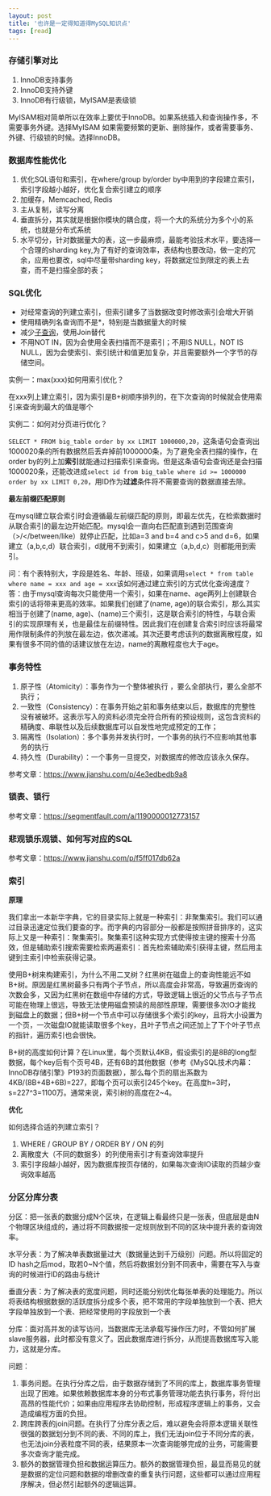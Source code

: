 ```yaml
---
layout: post
title: '也许是一定得知道得MySQL知识点'
tags: [read]
---
```


### 存储引擎对比

1. InnoDB支持事务
2. InnoDB支持外键
3. InnoDB有行级锁，MyISAM是表级锁

MyISAM相对简单所以在效率上要优于InnoDB。如果系统插入和查询操作多，不需要事务外键。选择MyISAM
如果需要频繁的更新、删除操作，或者需要事务、外键、行级锁的时候。选择InnoDB。

### 数据库性能优化

1. 优化SQL语句和索引，在where/group by/order by中用到的字段建立索引，索引字段越小越好，优化复合索引建立的顺序
2. 加缓存，Memcached, Redis
3. 主从复制，读写分离
4. 垂直拆分，其实就是根据你模块的耦合度，将一个大的系统分为多个小的系统，也就是分布式系统
5. 水平切分，针对数据量大的表，这一步最麻烦，最能考验技术水平，要选择一个合理的sharding key,为了有好的查询效率，表结构也要改动，做一定的冗余，应用也要改，sql中尽量带sharding key，将数据定位到限定的表上去查，而不是扫描全部的表；

### SQL优化

- 对经常查询的列建立索引，但索引建多了当数据改变时修改索引会增大开销
- 使用精确列名查询而不是*，特别是当数据量大的时候
- 减少[子查询](http://www.cnblogs.com/zhengyun_ustc/p/slowquery3.html)，使用Join替代
- 不用NOT IN，因为会使用全表扫描而不是索引；不用IS NULL，NOT IS NULL，因为会使索引、索引统计和值更加复杂，并且需要额外一个字节的存储空间。

实例一：max(xxx)如何用索引优化？

在xxx列上建立索引，因为索引是B+树顺序排列的，在下次查询的时候就会使用索引来查询到最大的值是哪个

实例二：如何对分页进行优化？

`SELECT * FROM big_table order by xx LIMIT 1000000,20`，这条语句会查询出1000020条的所有数据然后丢弃掉前1000000条，为了避免全表扫描的操作，在order by的列上加**索引**就能通过扫描索引来查询。但是这条语句会查询还是会扫描1000020条，还能改进成`select id from big_table where id >= 1000000 order by xx LIMIT 0,20`，用ID作为**过滤**条件将不需要查询的数据直接去除。

**最左前缀匹配原则**

在mysql建立联合索引时会遵循最左前缀匹配的原则，即最左优先，在检索数据时从联合索引的最左边开始匹配。mysql会一直向右匹配直到遇到范围查询（>/</between/like）就停止匹配，比如a=3 and b=4 and c>5 and d=6，如果建立（a,b,c,d）联合索引，d就用不到索引，如果建立（a,b,d,c）则都能用到索引。

问：有个表特别大，字段是姓名、年龄、班级，如果调用`select * from table where name = xxx and age = xxx`该如何通过建立索引的方式优化查询速度？
答：由于mysql查询每次只能使用一个索引，如果在name、age两列上创建联合索引的话将带来更高的效率。如果我们创建了(name, age)的联合索引，那么其实相当于创建了(name, age)、(name)三个索引，这是联合索引的特性，与联合索引的实现原理有关，也是最佳左前缀特性。因此我们在创建复合索引时应该将最常用作限制条件的列放在最左边，依次递减。其次还要考虑该列的数据离散程度，如果有很多不同的值的话建议放在左边，name的离散程度也大于age。

### 事务特性

1. 原子性（Atomicity）：事务作为一个整体被执行 ，要么全部执行，要么全部不执行；
2. 一致性（Consistency）：在事务开始之前和事务结束以后，数据库的完整性没有被破坏。这表示写入的资料必须完全符合所有的预设规则，这包含资料的精确度、串联性以及后续数据库可以自发性地完成预定的工作；
3. 隔离性（Isolation）：多个事务并发执行时，一个事务的执行不应影响其他事务的执行
4. 持久性（Durability）：一个事务一旦提交，对数据库的修改应该永久保存。

参考文章：<https://www.jianshu.com/p/4e3edbedb9a8>

### 锁表、锁行

参考文章：<https://segmentfault.com/a/1190000012773157>

### 悲观锁乐观锁、如何写对应的SQL

参考文章：<https://www.jianshu.com/p/f5ff017db62a>

### 索引

**原理**

我们拿出一本新华字典，它的目录实际上就是一种索引：非聚集索引。我们可以通过目录迅速定位我们要查的字。而字典的内容部分一般都是按照拼音排序的，这实际上又是一种索引：聚集索引。聚集索引这种实现方式使得按主键的搜索十分高效，但是辅助索引搜索需要检索两遍索引：首先检索辅助索引获得主键，然后用主键到主索引中检索获得记录。

使用B+树来构建索引，为什么不用二叉树？红黑树在磁盘上的查询性能远不如B+树。原因是红黑树最多只有两个子节点，所以高度会非常高，导致遍历查询的次数会多，又因为红黑树在数组中存储的方式，导致逻辑上很近的父节点与子节点可能在物理上很远，导致无法使用磁盘预读的局部性原理，需要很多次IO才能找到磁盘上的数据；但B+树一个节点中可以存储很多个索引的key，且将大小设置为一个页，一次磁盘IO就能读取很多个key，且叶子节点之间还加上了下个叶子节点的指针，遍历索引也会很快。

B+树的高度如何计算？在Linux里，每个页默认4KB，假设索引的是8B的long型数据，每个key后有个页号4B，还有6B的其他数据（参考《MySQL技术内幕：InnoDB存储引擎》P193的页面数据），那么每个页的扇出系数为4KB/(8B+4B+6B)=227，即每个页可以索引245个key。在高度h=3时，s=227^3=1100万。通常来说，索引树的高度在2~4。

**优化**

如何选择合适的列建立索引？

1. WHERE / GROUP BY / ORDER BY / ON 的列
2. 离散度大（不同的数据多）的列使用索引才有查询效率提升
3. 索引字段越小越好，因为数据库按页存储的，如果每次查询IO读取的页越少查询效率越高

### 分区分库分表

分区：把一张表的数据分成N个区块，在逻辑上看最终只是一张表，但底层是由N个物理区块组成的，通过将不同数据按一定规则放到不同的区块中提升表的查询效率。

水平分表：为了解决单表数据量过大（数据量达到千万级别）问题。所以将固定的ID hash之后mod，取若0~N个值，然后将数据划分到不同表中，需要在写入与查询的时候进行ID的路由与统计

垂直分表：为了解决表的宽度问题，同时还能分别优化每张单表的处理能力。所以将表结构根据数据的活跃度拆分成多个表，把不常用的字段单独放到一个表、把大字段单独放到一个表、把经常使用的字段放到一个表

分库：面对高并发的读写访问，当数据库无法承载写操作压力时，不管如何扩展slave服务器，此时都没有意义了。因此数据库进行拆分，从而提高数据库写入能力，这就是分库。

问题：

1. 事务问题。在执行分库之后，由于数据存储到了不同的库上，数据库事务管理出现了困难。如果依赖数据库本身的分布式事务管理功能去执行事务，将付出高昂的性能代价；如果由应用程序去协助控制，形成程序逻辑上的事务，又会造成编程方面的负担。
2. 跨库跨表的join问题。在执行了分库分表之后，难以避免会将原本逻辑关联性很强的数据划分到不同的表、不同的库上，我们无法join位于不同分库的表，也无法join分表粒度不同的表，结果原本一次查询能够完成的业务，可能需要多次查询才能完成。
3. 额外的数据管理负担和数据运算压力。额外的数据管理负担，最显而易见的就是数据的定位问题和数据的增删改查的重复执行问题，这些都可以通过应用程序解决，但必然引起额外的逻辑运算。